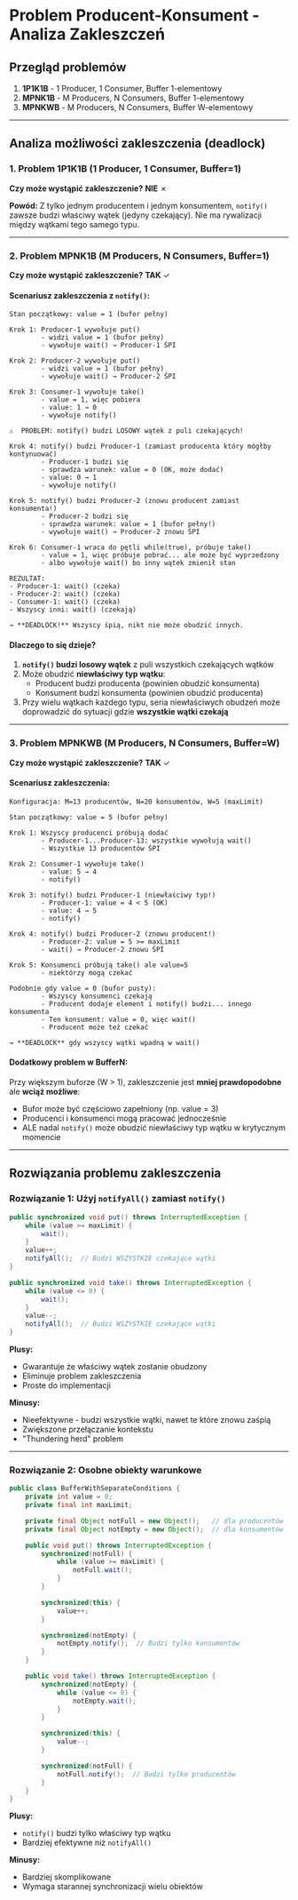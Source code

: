 # Problem Producent-Konsument - Analiza Zakleszczeń

## Przegląd problemów
1. **1P1K1B** - 1 Producer, 1 Consumer, Buffer 1-elementowy
2. **MPNK1B** - M Producers, N Consumers, Buffer 1-elementowy
3. **MPNKWB** - M Producers, N Consumers, Buffer W-elementowy

---

## Analiza możliwości zakleszczenia (deadlock)

### 1. Problem **1P1K1B** (1 Producer, 1 Consumer, Buffer=1)

**Czy może wystąpić zakleszczenie?** **NIE** ✗

**Powód:**
Z tylko jednym producentem i jednym konsumentem, `notify()` zawsze budzi właściwy wątek (jedyny czekający). Nie ma rywalizacji między wątkami tego samego typu.

---

### 2. Problem **MPNK1B** (M Producers, N Consumers, Buffer=1)

**Czy może wystąpić zakleszczenie?** **TAK** ✓

#### Scenariusz zakleszczenia z `notify()`:

```
Stan początkowy: value = 1 (bufor pełny)

Krok 1: Producer-1 wywołuje put()
        - widzi value = 1 (bufor pełny)
        - wywołuje wait() → Producer-1 ŚPI

Krok 2: Producer-2 wywołuje put()
        - widzi value = 1 (bufor pełny)
        - wywołuje wait() → Producer-2 ŚPI

Krok 3: Consumer-1 wywołuje take()
        - value = 1, więc pobiera
        - value: 1 → 0
        - wywołuje notify()

⚠️  PROBLEM: notify() budzi LOSOWY wątek z puli czekających!

Krok 4: notify() budzi Producer-1 (zamiast producenta który mógłby kontynuować)
        - Producer-1 budzi się
        - sprawdza warunek: value = 0 (OK, może dodać)
        - value: 0 → 1
        - wywołuje notify()

Krok 5: notify() budzi Producer-2 (znowu producent zamiast konsumenta!)
        - Producer-2 budzi się
        - sprawdza warunek: value = 1 (bufor pełny!)
        - wywołuje wait() → Producer-2 znowu ŚPI

Krok 6: Consumer-1 wraca do pętli while(true), próbuje take()
        - value = 1, więc próbuje pobrać... ale może być wyprzedzony
        - albo wywołuje wait() bo inny wątek zmienił stan

REZULTAT:
- Producer-1: wait() (czeka)
- Producer-2: wait() (czeka)
- Consumer-1: wait() (czeka)
- Wszyscy inni: wait() (czekają)

→ **DEADLOCK!** Wszyscy śpią, nikt nie może obudzić innych.
```

#### Dlaczego to się dzieje?

1. **`notify()` budzi losowy wątek** z puli wszystkich czekających wątków
2. Może obudzić **niewłaściwy typ wątku**:
   - Producent budzi producenta (powinien obudzić konsumenta)
   - Konsument budzi konsumenta (powinien obudzić producenta)
3. Przy wielu wątkach każdego typu, seria niewłaściwych obudzeń może doprowadzić do sytuacji gdzie **wszystkie wątki czekają**

---

### 3. Problem **MPNKWB** (M Producers, N Consumers, Buffer=W)

**Czy może wystąpić zakleszczenie?** **TAK** ✓

#### Scenariusz zakleszczenia:

```
Konfiguracja: M=13 producentów, N=20 konsumentów, W=5 (maxLimit)

Stan początkowy: value = 5 (bufor pełny)

Krok 1: Wszyscy producenci próbują dodać
        - Producer-1...Producer-13: wszystkie wywołują wait()
        - Wszystkie 13 producentów ŚPI

Krok 2: Consumer-1 wywołuje take()
        - value: 5 → 4
        - notify()

Krok 3: notify() budzi Producer-1 (niewłaściwy typ!)
        - Producer-1: value = 4 < 5 (OK)
        - value: 4 → 5
        - notify()

Krok 4: notify() budzi Producer-2 (znowu producent!)
        - Producer-2: value = 5 >= maxLimit
        - wait() → Producer-2 znowu ŚPI

Krok 5: Konsumenci próbują take() ale value=5
        - niektórzy mogą czekać

Podobnie gdy value = 0 (bufor pusty):
        - Wszyscy konsumenci czekają
        - Producent dodaje element i notify() budzi... innego konsumenta
        - Ten konsument: value = 0, więc wait()
        - Producent może też czekać

→ **DEADLOCK** gdy wszyscy wątki wpadną w wait()
```

#### Dodatkowy problem w BufferN:

Przy większym buforze (W > 1), zakleszczenie jest **mniej prawdopodobne** ale **wciąż możliwe**:
- Bufor może być częściowo zapełniony (np. value = 3)
- Producenci i konsumenci mogą pracować jednocześnie
- ALE nadal `notify()` może obudzić niewłaściwy typ wątku w krytycznym momencie

---

## Rozwiązania problemu zakleszczenia

### **Rozwiązanie 1: Użyj `notifyAll()` zamiast `notify()`**

```java
public synchronized void put() throws InterruptedException {
    while (value >= maxLimit) {
        wait();
    }
    value++;
    notifyAll();  // Budzi WSZYSTKIE czekające wątki
}

public synchronized void take() throws InterruptedException {
    while (value <= 0) {
        wait();
    }
    value--;
    notifyAll();  // Budzi WSZYSTKIE czekające wątki
}
```

**Plusy:**
- Gwarantuje że właściwy wątek zostanie obudzony
- Eliminuje problem zakleszczenia
- Proste do implementacji

**Minusy:**
- Nieefektywne - budzi wszystkie wątki, nawet te które znowu zaśpią
- Zwiększone przełączanie kontekstu
- "Thundering herd" problem

---

### **Rozwiązanie 2: Osobne obiekty warunkowe**

```java
public class BufferWithSeparateConditions {
    private int value = 0;
    private final int maxLimit;

    private final Object notFull = new Object();   // dla producentów
    private final Object notEmpty = new Object();  // dla konsumentów

    public void put() throws InterruptedException {
        synchronized(notFull) {
            while (value >= maxLimit) {
                notFull.wait();
            }
        }

        synchronized(this) {
            value++;
        }

        synchronized(notEmpty) {
            notEmpty.notify();  // Budzi tylko konsumentów
        }
    }

    public void take() throws InterruptedException {
        synchronized(notEmpty) {
            while (value <= 0) {
                notEmpty.wait();
            }
        }

        synchronized(this) {
            value--;
        }

        synchronized(notFull) {
            notFull.notify();  // Budzi tylko producentów
        }
    }
}
```

**Plusy:**
- `notify()` budzi tylko właściwy typ wątku
- Bardziej efektywne niż `notifyAll()`

**Minusy:**
- Bardziej skomplikowane
- Wymaga starannej synchronizacji wielu obiektów
